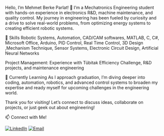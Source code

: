 Hello, I’m Mehmet Berke Parlat! 👋
I’m a Mechatronics Engineering student with hands-on experience in electronics R&D, machine maintenance, and quality control. My journey in engineering has been fueled by curiosity and a drive to solve real-world problems, from optimizing energy systems to creating efficient robotic systems.

🔧 Skills 
Robotic Systems, Automation, CAD/CAM softwares, MATLAB, C, C#, Microsoft Office, Arduino, PID Control, Real Time Control, 3D Design ,Mechanism Technique, Sensor Systems, Electronic Circuit Design, Artificial Neural Networks

Project Management: Experience with Tübitak Efficiency Challenge, R&D projects, and maintenance engineering

🌱 Currently Learning
As I approach graduation, I’m diving deeper into coding, automation, robotics, and advanced control systems to broaden my expertise and ready myself for upcoming challenges in the engineering world.

Thank you for visiting! Let’s connect to discuss ideas, collaborate on projects, or just geek out about engineering!

📫 Connect with Me!

[![LinkedIn](https://img.shields.io/badge/LinkedIn-0077B5?style=for-the-badge&logo=linkedin&logoColor=white)](https://www.linkedin.com/in/mehmetberkeparlat/)
[![Email](https://img.shields.io/badge/Email-D14836?style=for-the-badge&logo=gmail&logoColor=white)](mailto:berke.parlat27@gmail.com)
